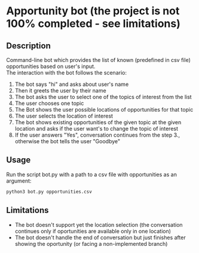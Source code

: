 # Apportunity bot (the project is not 100% completed - see limitations)

## Description
Command-line bot which provides the list of known (predefined in csv file) opportunities based on user's input.\
The interaction with the bot follows the scenario:

1. The bot says "hi" and asks about user's name
2. Then it greets the user by their name
3. The bot asks the user to select one of the topics of interest from the list
4. The user chooses one topic
5. The Bot shows the user possible locations of opportunities for that topic
6. The user selects the location of interest
7. The bot shows existing opportunities of the given topic at the given location and asks if the user want's to change 
the topic of interest
8. If the user answers "Yes", conversation continues from the step 3., otherwise the bot tells the user "Goodbye" 
 
## Usage

Run the script bot.py with a path to a csv file with opportunities as an argument:
```bash
python3 bot.py opportunities.csv
```

## Limitations
* The bot doesn't support yet the location selection (the conversation continues only if oportunities are available only 
in one location)
* The bot doesn't handle the end of conversation but just finishes after showing the oportunity (or facing a 
non-implemented branch)